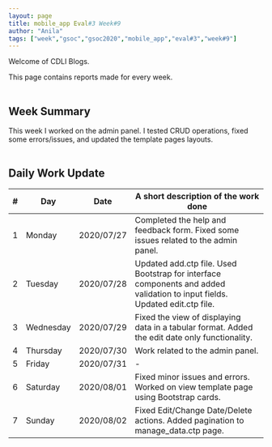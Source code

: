 ```yaml
---
layout: page
title: mobile_app Eval#3 Week#9
author: "Anila"
tags: ["week","gsoc","gsoc2020","mobile_app","eval#3","week#9"]
---
```

Welcome of CDLI Blogs.

This page contains reports made for every week.<br><br>

## Week Summary

This week I worked on the admin panel. I tested CRUD operations, fixed some errors/issues, and updated the template pages layouts.<br><br>


## Daily Work Update

|\#|Day|Date|A short description of the work done|  
|---	|---	|---	|---	|  
|1   	| Monday 	|   2020/07/27	|Completed the help and feedback form. Fixed some issues related to the admin panel.    	|  
|2   	| Tuesday  	|   2020/07/28	|Updated add.ctp file. Used Bootstrap for interface components and added validation to input fields. Updated edit.ctp file.    	|  
|3   	| Wednesday  	|  2020/07/29 	|Fixed the view of displaying data in a tabular format. Added the edit date only functionality.    	|  
|4   	| Thursday  	|   2020/07/30	|Work related to the admin panel.   	|  
|5   	| Friday  	|   2020/07/31	|-   	|  
|6   	| Saturday  	|   2020/08/01	|Fixed minor issues and errors. Worked on view template page using Bootstrap cards.   	|  
|7   	| Sunday  	|   2020/08/02	|Fixed Edit/Change Date/Delete actions. Added pagination to manage_data.ctp page.   	|  
